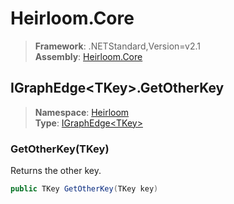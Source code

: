 # Heirloom.Core

> **Framework**: .NETStandard,Version=v2.1  
> **Assembly**: [Heirloom.Core][0]  

## IGraphEdge\<TKey>.GetOtherKey

> **Namespace**: [Heirloom][0]  
> **Type**: [IGraphEdge\<TKey>][1]  

### GetOtherKey(TKey)

Returns the other key.

```cs
public TKey GetOtherKey(TKey key)
```

[0]: ../Heirloom.Core.md
[1]: Heirloom.IGraphEdge[TKey].md
